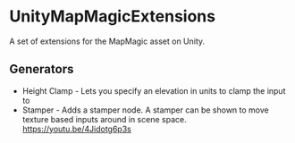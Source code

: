 # UnityMapMagicExtensions
A set of extensions for the MapMagic asset on Unity.

## Generators
* Height Clamp - Lets you specify an elevation in units to clamp the input to
* Stamper - Adds a stamper node. A stamper can be shown to move texture based inputs around in scene space. https://youtu.be/4Jidotg6p3s
